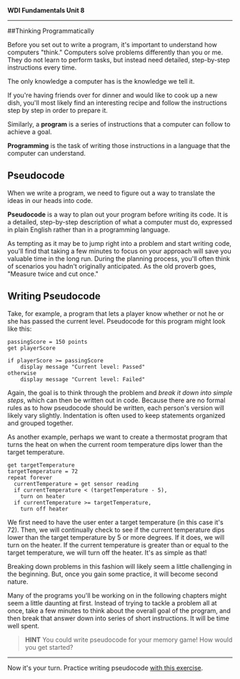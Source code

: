 **WDI Fundamentals Unit 8**

---

##Thinking Programmatically

Before you set out to write a program, it's important to understand how computers "think." Computers solve problems differently than you or me. They do not learn to perform tasks, but instead need detailed, step-by-step instructions every time.

The only knowledge a computer has is the knowledge we tell it.

If you're having friends over for dinner and would like to cook up a new dish, you'll most likely find an interesting recipe and follow the instructions step by step in order to prepare it.

Similarly, a **program** is a series of instructions that a computer can follow to achieve a goal.

**Programming** is the task of writing those instructions in a language that the computer can understand.


## Pseudocode

When we write a program, we need to figure out a way to translate the ideas in our heads into code.

**Pseudocode** is a way to plan out your program before writing its code. It is a detailed, step-by-step description of what a computer must do, expressed in plain English rather than in a programming language.

As tempting as it may be to jump right into a problem and start writing code, you'll find that taking a few minutes to focus on your approach will save you valuable time in the long run. During the planning process, you'll often think of scenarios you hadn't originally anticipated. As the old proverb goes, "Measure twice and cut once."

## Writing Pseudocode

Take, for example, a program that lets a player know whether or not he or she has passed the current level. Pseudocode for this program might look like this:

```
passingScore = 150 points
get playerScore

if playerScore >= passingScore
	display message "Current level: Passed"
otherwise
	display message "Current level: Failed"

```

Again, the goal is to think through the problem and *break it down into simple steps*, which can then be written out in code. Because there are no formal rules as to how pseudocode should be written, each person's version will likely vary slightly. Indentation is often used to keep statements organized and grouped together.

As another example, perhaps we want to create a thermostat program that turns the heat on when the current room temperature dips lower than the target temperature.

```
get targetTemperature
targetTemperature = 72
repeat forever
  currentTemperature = get sensor reading
  if currentTemperature < (targetTemperature - 5),
    turn on heater
  if currentTemperature >= targetTemperature,
    turn off heater

```
We first need to have the user enter a target temperature (in this case it's 72). Then, we will continually check to see if the current temperature dips lower than the target temperature by 5 or more degrees. If it does, we will turn on the heater. If the current temperature is greater than or equal to the target temperature, we will turn off the heater. It's as simple as that!

Breaking down problems in this fashion will likely seem a little challenging in the beginning. But, once you gain some practice, it will become second nature.

Many of the programs you'll be working on in the following chapters might seem a little daunting at first. Instead of trying to tackle a problem all at once, take a few minutes to think about the overall goal of the program, and then break that answer down into series of short instructions. It will be time well spent.

> **HINT** You could write pseudocode for your memory game! How would you get started? 

---

Now it's your turn. Practice writing pseudocode [with this exercise](03_exercise.md).
